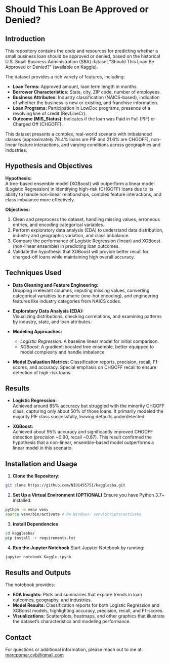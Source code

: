 # Should This Loan Be Approved or Denied?

## Introduction
This repository contains the code and resources for predicting whether a small business loan should be approved or denied, based on the historical U.S. Small Business Administration (SBA) dataset "Should This Loan Be Approved or Denied?" (available on Kaggle).

The dataset provides a rich variety of features, including:
- **Loan Terms:** Approved amount, loan term length in months.
- **Borrower Characteristics:** State, city, ZIP code, number of employees.
- **Business Attributes:** Industry classification (NAICS-based), indication of whether the business is new or existing, and franchise information.
- **Loan Programs:** Participation in LowDoc programs, presence of a revolving line of credit (RevLineCr).
- **Outcome (MIS_Status):** Indicates if the loan was Paid in Full (PIF) or Charged Off (CHGOFF).

This dataset presents a complex, real-world scenario with imbalanced classes (approximately 78.4% loans are PIF and 21.6% are CHGOFF), non-linear feature interactions, and varying conditions across geographies and industries.

## Hypothesis and Objectives
**Hypothesis:**  
A tree-based ensemble model (XGBoost) will outperform a linear model (Logistic Regression) in identifying high-risk (CHGOFF) loans due to its ability to handle non-linear relationships, complex feature interactions, and class imbalance more effectively.

**Objectives:**
1. Clean and preprocess the dataset, handling missing values, erroneous entries, and encoding categorical variables.
2. Perform exploratory data analysis (EDA) to understand data distribution, industry and geographic variation, and class imbalance.
3. Compare the performance of Logistic Regression (linear) and XGBoost (non-linear ensemble) in predicting loan outcomes.
4. Validate the hypothesis that XGBoost will provide better recall for charged-off loans while maintaining high overall accuracy.

## Techniques Used
- **Data Cleaning and Feature Engineering:**  
  Dropping irrelevant columns, imputing missing values, converting categorical variables to numeric (one-hot encoding), and engineering features like industry categories from NAICS codes.
  
- **Exploratory Data Analysis (EDA):**  
  Visualizing distributions, checking correlations, and examining patterns by industry, state, and loan attributes.
  
- **Modeling Approaches:**
  - *Logistic Regression:* A baseline linear model for initial comparison.
  - *XGBoost:* A gradient-boosted tree ensemble, better equipped to model complexity and handle imbalance.
  
- **Model Evaluation Metrics:**
  Classification reports, precision, recall, F1-scores, and accuracy. Special emphasis on CHGOFF recall to ensure detection of high-risk loans.

## Results
- **Logistic Regression:**  
  Achieved around 85% accuracy but struggled with the minority CHGOFF class, capturing only about 50% of those loans. It primarily modeled the majority PIF class successfully, leaving defaults underdetected.
  
- **XGBoost:**  
  Achieved about 95% accuracy and significantly improved CHGOFF detection (precision ~0.90, recall ~0.87). This result confirmed the hypothesis that a non-linear, ensemble-based model outperforms a linear model in this scenario.

## Installation and Usage
1. **Clone the Repository:**
 ```bash
 git clone https://github.com/NIU1455751/kagglesba.git
 ```
   
2. **Set Up a Virtual Environment (OPTIONAL)**
Ensure you have Python 3.7+ installed.

  ```bash
  python -m venv venv
  source venv/bin/activate # On Windows: venv\Scripts\activate
  ```

3. **Install Dependencies** 
  ```bash
  cd kagglesba/
  pip install -r requirements.txt
  ```
4.  **Run the Jupyter Notebook**
Start Jupyter Notebook by running:
  ```bash
  jupyter notebook Kaggle.ipynb
  ```
## Results and Outputs
The notebook provides:
- **EDA Insights:** Plots and summaries that explore trends in loan outcomes, geography, and industries.
- **Model Results:** Classification reports for both Logistic Regression and XGBoost models, highlighting accuracy, precision, recall, and F1-scores.
- **Visualizations:** Scatterplots, heatmaps, and other graphics that illustrate the dataset’s characteristics and modeling performance.

## Contact
For questions or additional information, please reach out to me at: marcpomar.cvb@gmail.com


